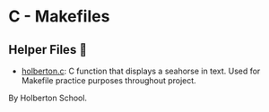 # C - Makefiles

## Helper Files :raised_hands:

* [holberton.c](./holberton.c): C function that displays a seahorse in text.
Used for Makefile practice purposes throughout project.

By Holberton School.